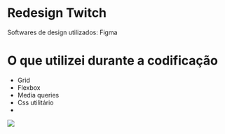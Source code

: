 # Redesign Twitch

Softwares de design utilizados: Figma

# O que utilizei durante a codificação

<ul>
  <li>Grid</li>
  <li>Flexbox</li>
  <li>Media queries</li>
  <li>Css utilitário<li>
</ul>

<img src="https://i.imgur.com/ReunygW.png"/>
